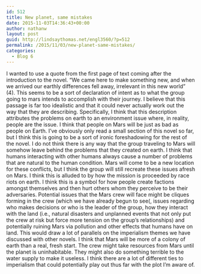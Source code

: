 ```yaml
---
id: 512
title: New planet, same mistakes
date: 2015-11-03T14:36:43+00:00
author: nathanw
layout: post
guid: http://lindsaythomas.net/engl3560/?p=512
permalink: /2015/11/03/new-planet-same-mistakes/
categories:
  - Blog 6
---
```

I wanted to use a quote from the first page of text coming after the introduction to the novel. “We came here to make something new, and when we arrived our earthly differences fell away, irrelevant in this new world” (4). This seems to be a sort of declaration of intent as to what the group going to mars intends to accomplish with their journey. I believe that this passage is far too idealistic and that it could never actually work out the way that they are describing. Specifically, I think that this description attributes the problems on earth to an environment issue where, in reality, people are the issue. I think that people on Mars will be just as bad as people on Earth. I’ve obviously only read a small section of this novel so far, but I think this is going to be a sort of ironic foreshadowing for the rest of the novel. I do not think there is any way that the group traveling to Mars will somehow leave behind the problems that they created on earth. I think that humans interacting with other humans always cause a number of problems that are natural to the human condition. Mars will come to be a new location for these conflicts, but I think the group will still recreate these issues afresh on Mars. I think this is alluded to by how the mission is proceeded by race riots on earth. I think this is a symbol for how people create factions amongst themselves and then hurt others whom they perceive to be their adversaries. Potential issues that the Mars crew will face might be cliques forming in the crew (which we have already begun to see(, issues regarding who makes decisions or who is the leader of the group, how they interact with the land (i.e., natural disasters and unplanned events that not only put the crew at risk but force more tension on the group’s relationships) and potentially ruining Mars via pollution and other effects that humans have on land. This would draw a lot of parallels on the imperialism themes we have discussed with other novels. I think that Mars will be more of a colony of earth than a real, fresh start. The crew might take resources from Mars until the planet is uninhabitable. They might also do something terrible to the water supply to make it useless. I think there are a lot of different ties to imperialism that could potentially play out thus far with the plot I’m aware of.